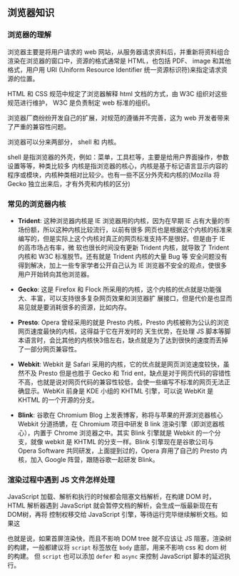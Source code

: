 ## 浏览器知识

### 浏览器的理解

浏览器主要是将用户请求的 web 网站，从服务器请求资料后，并重新将资料组合渲染在浏览器的窗口中，资源的格式通常是 HTML，也包括 PDF、 image 和其他格式，用户用
 URI (Uniform Resource Identifier 统一资源标识符)来指定请求资源的位置。

 HTML 和 CSS 规范中规定了浏览器解释 html 文档的方式，由 W3C 组织对这些规范进行维护， W3C 是负责制定 web 标准的组织。

 浏览器厂商纷纷开发自己的扩展，对规范的遵循并不完善，这为 web 开发者带来了严重的兼容性问题。

 浏览器可以分来两部分， shell 和 内核。

shell 是指浏览器的外壳，例如：菜单，工具栏等，主要是给用户界面操作，参数设置等等，种类比较多
内核是指浏览器的核心，内核是基于标记语言显示内容的程序或模块，内核种类相对比较少。也有一些不区分外壳和内核的(Mozilla 将 Gecko 独立出来后，才有外壳和内核的区分)


### 常见的浏览器内核

- **Trident**: 
这种浏览器内核是 IE 浏览器用的内核，因为在早期 IE 占有大量的市场份额，所以这种内核比较流行，以前有很多
网页也是根据这个内核的标准来编写的，但是实际上这个内核对真正的网页标准支持不是很好。但是由于 IE 的高市场占有率，微
软也很长时间没有更新 Trident 内核，就导致了 Trident 内核和 W3C 标准脱节。还有就是 Trident 内核的大量 Bug 等
安全问题没有得到解决，加上一些专家学者公开自己认为 IE 浏览器不安全的观点，使很多用户开始转向其他浏览器。

- **Gecko**: 
这是 Firefox 和 Flock 所采用的内核，这个内核的优点就是功能强大、丰富，可以支持很多复杂网页效果和浏览器扩
展接口，但是代价是也显而易见就是要消耗很多的资源，比如内存。

- **Presto**:
Opera 曾经采用的就是 Presto 内核，Presto 内核被称为公认的浏览网页速度最快的内核，这得益于它在开发时的
天生优势，在处理 JS 脚本等脚本语言时，会比其他的内核快3倍左右，缺点就是为了达到很快的速度而丢掉了一部分网页兼容性。

- **Webkit**:
Webkit 是 Safari 采用的内核，它的优点就是网页浏览速度较快，虽然不及 Presto 但是也胜于 Gecko 和 Trid
ent，缺点是对于网页代码的容错性不高，也就是说对网页代码的兼容性较低，会使一些编写不标准的网页无法正确显示。WebKit 
前身是 KDE 小组的 KHTML 引擎，可以说 WebKit 是 KHTML 的一个开源的分支。

- **Blink**:
谷歌在 Chromium Blog 上发表博客，称将与苹果的开源浏览器核心 Webkit 分道扬镳，在 Chromium 项目中研发 B
link 渲染引擎（即浏览器核心），内置于 Chrome 浏览器之中。其实 Blink 引擎就是 Webkit 的一个分支，就像 webkit 是
KHTML 的分支一样。Blink 引擎现在是谷歌公司与 Opera Software 共同研发，上面提到过的，Opera 弃用了自己的 Presto 
内核，加入 Google 阵营，跟随谷歌一起研发 Blink。

### 渲染过程中遇到 JS 文件怎样处理

JavaScript 加载、解析和执行的时候都会阻塞文档解析，在构建 DOM 时，HTML 解析器遇到 JavaScript 就会暂停文档的解析，会生成一版最新现在有DOM树，再将
控制权移交给 JavaScript 引擎，等待运行完毕继续解析文档。如果这

也就是说，如果首屏渲染快，而且不影响 DOM tree 就不应该让 JS 阻塞，渲染树的构建，一般都建议将 `script` 标签放在 `body` 底部，用来不影响 css 和 dom 树的构建。
但 `script` 也可以添加 `defer` 和 `async` 来控制 JavaScript 脚本的延迟执行。


